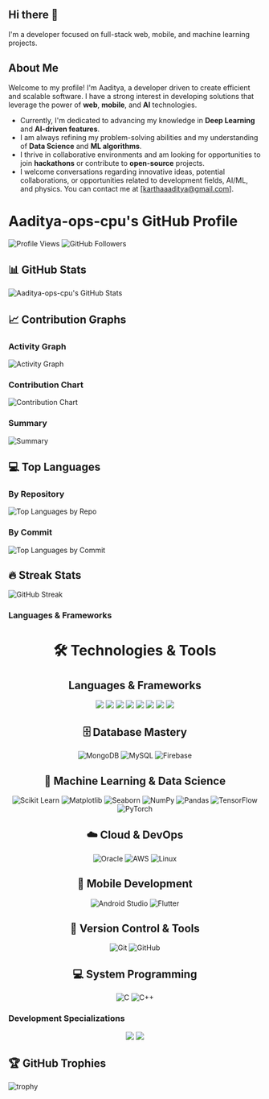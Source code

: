 ## Hi there 👋
I'm a developer focused on full-stack web, mobile, and machine learning projects.

## About Me
Welcome to my profile! I'm Aaditya, a developer driven to create efficient and scalable software. I have a strong interest in developing solutions that leverage the power of **web**, **mobile**, and **AI** technologies.

* Currently, I'm dedicated to advancing my knowledge in **Deep Learning** and **AI-driven features**.
* I am always refining my problem-solving abilities and my understanding of **Data Science** and **ML algorithms**.
* I thrive in collaborative environments and am looking for opportunities to join **hackathons** or contribute to **open-source** projects.
* I welcome conversations regarding innovative ideas, potential collaborations, or opportunities related to development fields, AI/ML, and physics. You can contact me at [karthaaaditya@gmail.com].




# Aaditya-ops-cpu's GitHub Profile

![Profile Views](https://komarev.com/ghpvc/?username=Aadita-ops-cpu&color=blue)
![GitHub Followers](https://img.shields.io/github/followers/Aaditya-ops-cpu?style=social)

## 📊 GitHub Stats

![Aaditya-ops-cpu's GitHub Stats](https://github-readme-stats.vercel.app/api?username=Aaditya-ops-cpu&show_icons=true&theme=radical)

## 📈 Contribution Graphs

### Activity Graph
![Activity Graph](https://github-readme-activity-graph.vercel.app/graph?username=Aaditya-ops-cpu&theme=github)

### Contribution Chart
![Contribution Chart](https://ghchart.rshah.org/4169E1/Aaditya-ops-cpu)

### Summary
![Summary](https://github-profile-summary-cards.vercel.app/api/cards/profile-details?username=Aaditya-ops-cpu&theme=vue)

## 💻 Top Languages

### By Repository
![Top Languages by Repo](https://github-readme-stats.vercel.app/api/top-langs/?username=Aaditya-ops-cpu&layout=compact&theme=radical&hide=Jupyter%20Notebook)

### By Commit
![Top Languages by Commit](https://github-readme-stats.vercel.app/api/top-langs/?username=Aaditya-ops-cpu&layout=compact&theme=radical&hide=Jupyter%20Notebook,HTML,CSS)

## 🔥 Streak Stats

![GitHub Streak](https://github-readme-streak-stats.herokuapp.com/?user=Aaditya-ops-cpu&theme=radical)

### Languages & Frameworks
<p align="center">
  
</p>
<h1 align="center">🛠️ Technologies & Tools</h1>

<div align="center">

## Languages & Frameworks
<img src="https://img.shields.io/badge/JavaScript-90%25-yellow?style=flat&logo=javascript" />
  <img src="https://img.shields.io/badge/Python-85%25-blue?style=flat&logo=python" />
  <img src="https://img.shields.io/badge/React-80%25-61DAFB?style=flat&logo=react" />
  <img src="https://img.shields.io/badge/TypeScript-75%25-3178C6?style=flat&logo=typescript" />
  <img src="https://img.shields.io/badge/HTML5-95%25-E34F26?style=flat&logo=html5" />
  <img src="https://img.shields.io/badge/CSS3-90%25-1572B6?style=flat&logo=css3" />
  <img src="https://img.shields.io/badge/Bootstrap-85%25-7952B3?style=flat&logo=bootstrap" />
  <img src="https://img.shields.io/badge/PHP-70%25-777BB4?style=flat&logo=php" />

## 🗄️ Database Mastery
![MongoDB](https://img.shields.io/badge/MongoDB-47A248?style=for-the-badge&logo=mongodb&logoColor=white)
![MySQL](https://img.shields.io/badge/MySQL-4479A1?style=for-the-badge&logo=mysql&logoColor=white)
![Firebase](https://img.shields.io/badge/Firebase-FFCA28?style=for-the-badge&logo=firebase&logoColor=black)

## 🤖 Machine Learning & Data Science
![Scikit Learn](https://img.shields.io/badge/Scikit_Learn-F7931E?style=for-the-badge&logo=scikit-learn&logoColor=white)
![Matplotlib](https://img.shields.io/badge/Matplotlib-11557C?style=for-the-badge&logo=python&logoColor=white)
![Seaborn](https://img.shields.io/badge/Seaborn-4B8BBE?style=for-the-badge&logo=python&logoColor=white)
![NumPy](https://img.shields.io/badge/NumPy-013243?style=for-the-badge&logo=numpy&logoColor=white)
![Pandas](https://img.shields.io/badge/Pandas-150458?style=for-the-badge&logo=pandas&logoColor=white)
![TensorFlow](https://img.shields.io/badge/TensorFlow-FF6F00?style=for-the-badge&logo=tensorflow&logoColor=white)
![PyTorch](https://img.shields.io/badge/PyTorch-EE4C2C?style=for-the-badge&logo=pytorch&logoColor=white)

## ☁️ Cloud & DevOps
![Oracle](https://img.shields.io/badge/Oracle-F80000?style=for-the-badge&logo=oracle&logoColor=white)
![AWS](https://img.shields.io/badge/AWS-FF9900?style=for-the-badge&logo=amazonaws&logoColor=white)
![Linux](https://img.shields.io/badge/Linux-FCC624?style=for-the-badge&logo=linux&logoColor=black)

## 📱 Mobile Development
![Android Studio](https://img.shields.io/badge/Android_Studio-3DDC84?style=for-the-badge&logo=android-studio&logoColor=white)
![Flutter](https://img.shields.io/badge/Flutter-02569B?style=for-the-badge&logo=flutter&logoColor=white)

## 🔧 Version Control & Tools
![Git](https://img.shields.io/badge/Git-F05032?style=for-the-badge&logo=git&logoColor=white)
![GitHub](https://img.shields.io/badge/GitHub-181717?style=for-the-badge&logo=github&logoColor=white)

## 💻 System Programming
![C](https://img.shields.io/badge/C-A8B9CC?style=for-the-badge&logo=c&logoColor=black)
![C++](https://img.shields.io/badge/C++-00599C?style=for-the-badge&logo=c%2B%2B&logoColor=white)

</div>

### Development Specializations
<p align="center">
  <img src="https://img.shields.io/badge/💻%20Web%20Development-Intermediate-FF6B6B?style=for-the-badge" />
  <img src="https://img.shields.io/badge/📱%20App%20Development-Intermediate-4ECDC4?style=for-the-badge" />
</p>

## 🏆 GitHub Trophies

![trophy](https://github-profile-trophy.vercel.app/?username=Aaditya-ops-cpu&theme=radical&no-frame=true&row=1&column=6)
